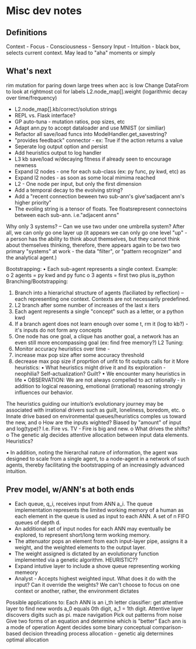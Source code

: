 # Misc dev notes

## Definitions
Context - 
Focus - 
Consciousness - 
Sensory Input - 
Intuition - black box, selects current context. May lead to "aha" moments or simply 



## What's next
 rim mutation for paring down large trees when acc is low
Change DataFrom to look at rightmost col for labels
L2.node_map[].weight (logarithmic decay over time/frequency)
* L2.node_map[].kb/correct/solution strings
* REPL vs. Flask interface?
* GP auto-tuna - mutation ratios, pop sizes, etc
* Adapt ann.py to accept dataloader and use MNIST (or similiar)
* Refactor all save/load funcs into ModelHandler.get_savestring?
* "provides feedback" connector - ex: True if the action returns a value
* Seperate log output option and persist
* Add heuristics output to log handler
* L3 kb save/load w/decaying fitness if already seen to encourage newness
* Expand l2 nodes - one for each sub-class (ex: py func, py kwd, etc) as
* Expand l2 nodes - as soon as some local mimima reached
* L2 - One node per input, but only the first dimension
* Add a temporal decay to the evolving string?
* Add a "recent connection beween two sub-ann's give'sadjacent ann's higher priority"
* The evoling string is a tensor of floats. Tee floatsrepresent connectoins between each sub-ann. i.e."adjacent anns"

Why only 3 systems? – Can we use two under one umbrella system? After all, we can only go one layer up (it appears we can only go one level "up" - a person has the ability to think about themselves, but they cannot think about themselves thinking, therefore, there appears again to be two two primary "systems" at work - the data "filter", or "pattern recognizer" and the analytical agent.)

Bootstrapping:
•	Each sub-agent represents a single context. Example:	
o	2 agents = py kwd and py func
o	3 agents = first two plus is_python
Branching/Bootstrapping:
1.	Branch into a hierarichal structure of agents (faciliated by reflection) – each representing one context. Contexts are not necessarily predefined.
2.	L2 branch after some number of increases of the last x iters
3.	Each agent represents a single "concept" such as a letter, or a python kwd
4.	If a branch agent does not learn enough over some t, rm it (log to kb?) - it's inputs do not form any concepts
5.	One node has one goal, a clique has another goal, a network has an even still more encompassing goal (ex: find free memory?)
L2 Tuning:
1.	Monitor accuracy heuristics over time -
1.	increase max pop size after some accuracy threshold
2.	decrease max pop size if proprtion of unfit to fit outputs calls for it
More heuristics:
•	What heuristics might drive it and its exploration - neophilia? Self-actualization? Guilt?
•	We encounter many heuristics in life
•	OBSERVATION: We are not always compelled to act rationally - in addition to logical reasoning, emotional (irrational) reasoning strongly influences our behavior. 

The heuristics guiding our intuition’s evolutionary journey may be associated with irrational drivers such as guilt, loneliness, boredom, etc. 
o	Innate drive based on environmental queues/heuristics comples us toward the new, and 
o	How are the inputs wighted? Biased by "amount" of input and log(type)? I.e. Fire vs. TV - Fire is big and new.
o	What drives the shifts?
o	The genetic alg decides attentive allocation between input data elements. Heuristics?

•	In addition, noting the hierarchal nature of information, the agent was designed to scale from a single agent, to a node-agent in a network of such agents, thereby facilitating the bootstrapping of an increasingly advanced intuition.

 ## Prev model, w/ANN's at both ends
* Each queue, q_i, receives input from ANN a_i. The queue implementation represents the limited working memory of a human as each element in the queue is used as input to each ANN. A set of n FIFO queues of depth d.
* An additional set of input nodes for each ANN may eventually be explored, to represent short/long term working memory.
* The attenuator pops an element from each input-layer pipe, assigns it a weight, and the weighted elements to the output layer.
* The weight assigned is dictated by an evolutionary function implemented via a genetic algorithm. HEURISTIC??
* Expand intutive layer to include a shove queue representing working memeory
* Analyst - Accepts highest weighted input. What does it do with the input? Can it override the weights? We can't choose to focus on one context or another, rather, the environment dictates

Possible applications to:
	Each ANN is an i_th letter classifier: get attentive layer to find new words
	a_0 equals 0th digit, a_1 = 1th digit. Attentive layer discovers digits such as pi.
	maze navigation
	Pick out patterns from noise
	Give two forms of an equation and determine which is "better"
	Each ann is a mode of operation
	Agent decides some binary conceptual comparison-based decision
	threading process allocation - genetic alg determines optimal allocation


